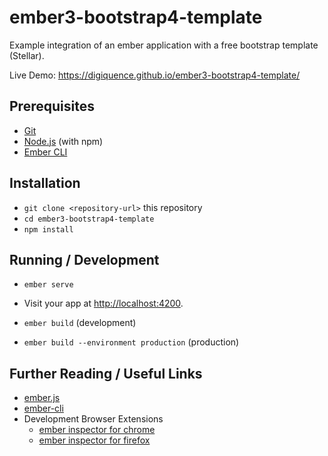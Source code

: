 # ember3-bootstrap4-template

Example integration of an ember application with a free bootstrap template (Stellar).

Live Demo: https://digiquence.github.io/ember3-bootstrap4-template/


## Prerequisites

* [Git](https://git-scm.com/)
* [Node.js](https://nodejs.org/) (with npm)
* [Ember CLI](https://ember-cli.com/)

## Installation

* `git clone <repository-url>` this repository
* `cd ember3-bootstrap4-template`
* `npm install`

## Running / Development

* `ember serve`
* Visit your app at [http://localhost:4200](http://localhost:4200).

* `ember build` (development)
* `ember build --environment production` (production)

## Further Reading / Useful Links

* [ember.js](https://emberjs.com/)
* [ember-cli](https://ember-cli.com/)
* Development Browser Extensions
  * [ember inspector for chrome](https://chrome.google.com/webstore/detail/ember-inspector/bmdblncegkenkacieihfhpjfppoconhi)
  * [ember inspector for firefox](https://addons.mozilla.org/en-US/firefox/addon/ember-inspector/)
